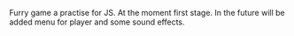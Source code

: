 Furry game a practise for JS. At the moment first stage. In the future will be added menu for player and some sound effects.
